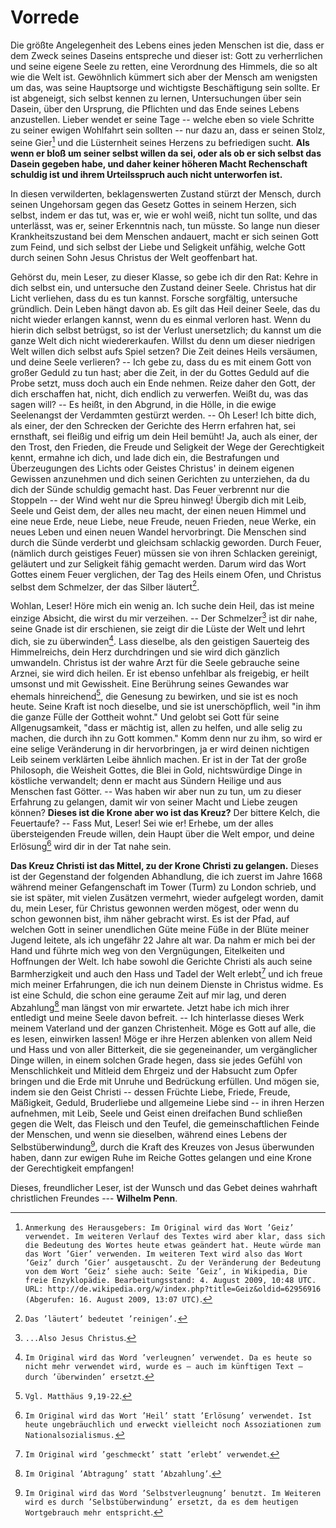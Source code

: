 Vorrede
=======

Die größte Angelegenheit des Lebens eines jeden Menschen ist die, dass
er dem Zweck seines Daseins entspreche und dieser ist: Gott zu
verherrlichen und seine eigene Seele zu retten, eine Verordnung des
Himmels, die so alt wie die Welt ist. Gewöhnlich kümmert sich aber der
Mensch am wenigsten um das, was seine Hauptsorge und wichtigste
Beschäftigung sein sollte. Er ist abgeneigt, sich selbst kennen zu
lernen, Untersuchungen über sein Dasein, über den Ursprung, die
Pflichten und das Ende seines Lebens anzustellen. Lieber wendet er seine
Tage -- welche eben so viele Schritte zu seiner ewigen Wohlfahrt sein
sollten -- nur dazu an, dass er seinen Stolz, seine Gier[^1] und die
Lüsternheit seines Herzens zu befriedigen sucht. <!-- [\[ref:vorw\_sinndes\_lebens\]]{#ref:vorw_sinndes_lebens
label="ref:vorw_sinndes_lebens"} --> **Als wenn er bloß um seiner selbst
willen da sei, oder als ob er sich selbst das Dasein gegeben habe, und
daher keiner höheren Macht Rechenschaft schuldig ist und ihrem
Urteilsspruch auch nicht unterworfen ist.**

In diesen verwilderten, beklagenswerten Zustand stürzt der Mensch, durch
seinen Ungehorsam gegen das Gesetz Gottes in seinem Herzen, sich selbst,
indem er das tut, was er, wie er wohl weiß, nicht tun sollte, und das
unterlässt, was er, seiner Erkenntnis nach, tun müsste. So lange nun
dieser Krankheitszustand bei dem Menschen andauert, macht er sich seinen
Gott zum Feind, und sich selbst der Liebe und Seligkeit unfähig, welche
Gott durch seinen Sohn Jesus Christus der Welt geoffenbart hat.

Gehörst du, mein Leser, zu dieser Klasse, so gebe ich dir den Rat: Kehre
in dich selbst ein, und untersuche den Zustand deiner Seele. Christus
hat dir Licht verliehen, dass du es tun kannst. Forsche sorgfältig,
untersuche gründlich. Dein Leben hängt davon ab. Es gilt das Heil deiner
Seele, das du nicht wieder erlangen kannst, wenn du es einmal verloren
hast. Wenn du hierin dich selbst betrügst, so ist der Verlust
unersetzlich; du kannst um die ganze Welt dich nicht wiedererkaufen.
Willst du denn um dieser niedrigen Welt willen dich selbst aufs Spiel
setzen? Die Zeit deines Heils versäumen, und deine Seele verlieren? --
Ich gebe zu, dass du es mit einem Gott von großer Geduld zu tun hast;
aber die Zeit, in der du Gottes Geduld auf die Probe setzt, muss doch
auch ein Ende nehmen. Reize daher den Gott, der dich erschaffen hat,
nicht, dich endlich zu verwerfen. Weißt du, was das sagen will? -- Es
heißt, in den Abgrund, in die Hölle, in die ewige Seelenangst der
Verdammten gestürzt werden. -- Oh Leser! Ich bitte dich, als einer, der
den Schrecken der Gerichte des Herrn erfahren hat, sei ernsthaft, sei
fleißig und eifrig um dein Heil bemüht! Ja, auch als einer, der den
Trost, den Frieden, die Freude und Seligkeit der Wege der Gerechtigkeit
kennt, ermahne ich dich, und lade dich ein, die Bestrafungen und
Überzeugungen des Lichts oder Geistes Christus' in deinem eigenen
Gewissen anzunehmen und dich seinen Gerichten zu unterziehen, da du dich
der Sünde schuldig gemacht hast. Das Feuer verbrennt nur die Stoppeln --
der Wind weht nur die Spreu hinweg! Übergib dich mit Leib, Seele und
Geist dem, der alles neu macht, der einen neuen Himmel und eine neue
Erde, neue Liebe, neue Freude, neuen Frieden, neue Werke, ein neues
Leben und einen neuen Wandel hervorbringt. Die Menschen sind durch die
Sünde verderbt und gleichsam schlackig geworden. Durch Feuer, (nämlich
durch geistiges Feuer) müssen sie von ihren Schlacken gereinigt,
geläutert und zur Seligkeit fähig gemacht werden. Darum wird das Wort
Gottes einem Feuer verglichen, der Tag des Heils einem Ofen, und
Christus selbst dem Schmelzer, der das Silber läutert[^2].

Wohlan, Leser! Höre mich ein wenig an. Ich suche dein Heil, das ist
meine einzige Absicht, die wirst du mir verzeihen. -- Der Schmelzer[^3]
ist dir nahe, seine Gnade ist dir erschienen, sie zeigt dir die Lüste
der Welt und lehrt dich, sie zu überwinden[^4]. Lass dieselbe, als den
geistigen Sauerteig des Himmelreichs, dein Herz durchdringen und sie
wird dich gänzlich umwandeln. Christus ist der wahre Arzt für die Seele
gebrauche seine Arznei, sie wird dich heilen. Er ist ebenso unfehlbar
als freigebig, er heilt umsonst und mit Gewissheit. Eine Berührung
seines Gewandes war ehemals hinreichend[^5], die Genesung zu bewirken,
und sie ist es noch heute. Seine Kraft ist noch dieselbe, und sie ist
unerschöpflich, weil "in ihm die ganze Fülle der Gottheit wohnt." Und
gelobt sei Gott für seine Allgenugsamkeit, "dass er mächtig ist, allen
zu helfen, und alle selig zu machen, die durch ihn zu Gott kommen." Komm
denn nur zu ihm, so wird er eine selige Veränderung in dir
hervorbringen, ja er wird deinen nichtigen Leib seinem verklärten Leibe
ähnlich machen. Er ist in der Tat der große Philosoph, die Weisheit
Gottes, die Blei in Gold, nichtswürdige Dinge in köstliche verwandelt;
denn er macht aus Sündern Heilige und aus Menschen fast Götter. -- Was
haben wir aber nun zu tun, um zu dieser Erfahrung zu gelangen, damit wir
von seiner Macht und Liebe zeugen können? **Dieses ist die Krone aber wo
ist das Kreuz?** Der bittere Kelch, die Feuertaufe? -- Fass Mut, Leser!
Sei wie er! Erhebe, um der alles übersteigenden Freude willen, dein
Haupt über die Welt empor, und deine Erlösung[^6] wird dir in der Tat
nahe sein.

**Das Kreuz Christi ist das Mittel, zu der Krone Christi zu gelangen.**
Dieses ist der Gegenstand der folgenden Abhandlung, die ich zuerst im
Jahre 1668 während meiner Gefangenschaft im Tower (Turm) zu London
schrieb, und sie ist später, mit vielen Zusätzen vermehrt, wieder
aufgelegt worden, damit du, mein Leser, für Christus gewonnen werden
mögest, oder wenn du schon gewonnen bist, ihm näher gebracht wirst. Es
ist der Pfad, auf welchen Gott in seiner unendlichen Güte meine Füße in
der Blüte meiner Jugend leitete, als ich ungefähr 22 Jahre alt war. Da
nahm er mich bei der Hand und führte mich weg von den Vergnügungen,
Eitelkeiten und Hoffnungen der Welt. Ich habe sowohl die Gerichte
Christi als auch seine Barmherzigkeit und auch den Hass und Tadel der
Welt erlebt[^7] und ich freue mich meiner Erfahrungen, die ich nun
deinem Dienste in Christus widme. Es ist eine Schuld, die schon eine
geraume Zeit auf mir lag, und deren Abzahlung[^8] man längst von mir
erwartete. Jetzt habe ich mich ihrer entledigt und meine Seele davon
befreit. -- Ich hinterlasse dieses Werk meinem Vaterland und der ganzen
Christenheit. Möge es Gott auf alle, die es lesen, einwirken lassen!
Möge er ihre Herzen ablenken von allem Neid und Hass und von aller
Bitterkeit, die sie gegeneinander, um vergänglicher Dinge willen, in
einem solchen Grade hegen, dass sie jedes Gefühl von Menschlichkeit und
Mitleid dem Ehrgeiz und der Habsucht zum Opfer bringen und die Erde mit
Unruhe und Bedrückung erfüllen. Und mögen sie, indem sie den Geist
Christi -- dessen Früchte Liebe, Friede, Freude, Mäßigkeit, Geduld,
Bruderliebe und allgemeine Liebe sind -- in ihren Herzen aufnehmen, mit
Leib, Seele und Geist einen dreifachen Bund schließen gegen die Welt,
das Fleisch und den Teufel, die gemeinschaftlichen Feinde der Menschen,
und wenn sie dieselben, während eines Lebens der Selbstüberwindung[^9],
durch die Kraft des Kreuzes von Jesus überwunden haben, dann zur ewigen
Ruhe im Reiche Gottes gelangen und eine Krone der Gerechtigkeit
empfangen!

Dieses, freundlicher Leser, ist der Wunsch und das Gebet deines wahrhaft
christlichen Freundes --- **Wilhelm Penn**.

[^1]: `Anmerkung des Herausgebers: Im Original wird das Wort ’Geiz’ verwendet. Im weiteren Verlauf des Textes wird aber klar, dass sich die Bedeutung des Wortes heute etwas geändert hat. Heute würde man das Wort ’Gier’ verwenden. Im weiteren Text wird also das Wort ’Geiz’ durch ’Gier’ ausgetauscht. Zu der Veränderung der Bedeutung von dem Wort ’Geiz’ siehe auch: Seite ’Geiz’, in Wikipedia, Die freie Enzyklopädie. Bearbeitungsstand: 4. August 2009, 10:48 UTC. URL: http://de.wikipedia.org/w/index.php?title=Geiz&oldid=62956916 (Abgerufen: 16. August 2009, 13:07 UTC)`.

[^2]: `Das ’läutert’ bedeutet ’reinigen’.`

[^3]: `...Also Jesus Christus`.

[^4]: `Im Original wird das Word ’verleugnen’ verwendet. Da es heute so nicht mehr verwendet wird, wurde es – auch im künftigen Text – durch ’überwinden’ ersetzt`.

[^5]: `Vgl. Matthäus 9,19-22`.

[^6]: `Im Original wird das Wort ’Heil’ statt ’Erlösung’ verwendet. Ist heute ungebräuchlich und erweckt vielleicht noch Assoziationen zum Nationalsozialismus.`

[^7]: `Im Original wird ’geschmeckt’ statt ’erlebt’ verwendet`.

[^8]: `Im Original ’Abtragung’ statt ’Abzahlung’`.

[^9]: `Im Original wird das Word ’Selbstverleugnung’ benutzt. Im Weiteren wird es durch ’Selbstüberwindung’ ersetzt, da es dem heutigen Wortgebrauch mehr entspricht`.
